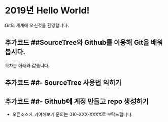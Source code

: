 # 2019년 Hello World!
Git의 세계에 오신것을 환영합니다.
## 추가코드 ##SourceTree와 Github를 이용해 Git을 배워봅시다.
목차는 아래와 같습니다.
## 추가코드 ##- SourceTree 사용법 익히기
## 추가코드 ##- Github에 계정 만들고 repo 생성하기
- 오픈소스에 기여해보기
문의는 010-XXX-XXXX로 부탁드립니다.